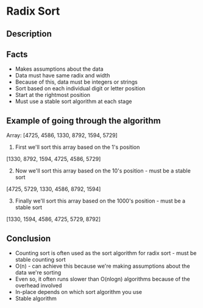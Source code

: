 # Radix Sort

## Description


## Facts

* Makes assumptions about the data
* Data must have same radix and width
* Because of this, data must be integers or strings
* Sort based on each individual digit or letter position
* Start at the rightmost position
* Must use a stable sort algorithm at each stage

## Example of going through the algorithm

Array: [4725, 4586, 1330, 8792, 1594, 5729] <br/>
1. First we'll sort this array based on the 1's position

  [1330, 8792, 1594, 4725, 4586, 5729]

2. Now we'll sort this array based on the 10's position - must be a stable sort

  [4725, 5729, 1330, 4586, 8792, 1594]

3. Finally we'll sort this array based on the 1000's position - must be a stable sort

  [1330, 1594, 4586, 4725, 5729, 8792]

## Conclusion

* Counting sort is often used as the sort algorithm for radix sort - must be stable counting sort 
* O(n) - can achieve this because we're making assumptions about the data we're sorting
* Even so, it often runs slower than O(nlogn) algorithms because of the overhead involved
* In-place depends on which sort algorithm you use
* Stable algorithm